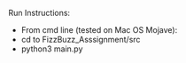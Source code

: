 Run Instructions: <br />
+ From cmd line (tested on Mac OS Mojave): <br />
+    cd to FizzBuzz_Asssignment/src <br />
+    python3 main.py


